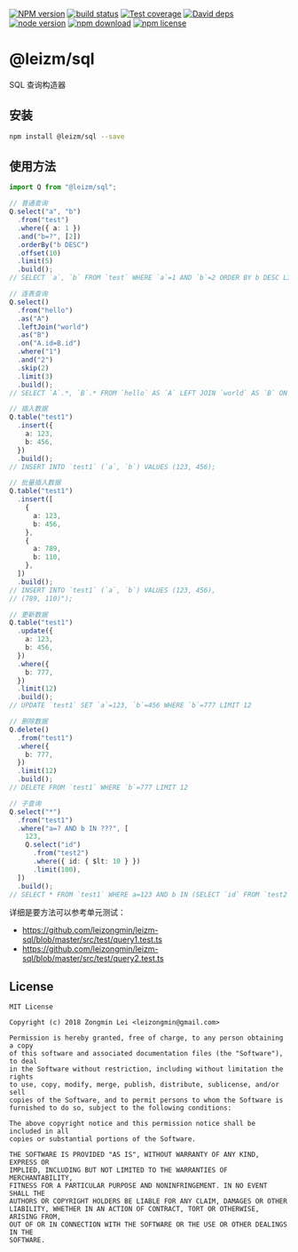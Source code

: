 [![NPM version][npm-image]][npm-url]
[![build status][travis-image]][travis-url]
[![Test coverage][coveralls-image]][coveralls-url]
[![David deps][david-image]][david-url]
[![node version][node-image]][node-url]
[![npm download][download-image]][download-url]
[![npm license][license-image]][download-url]

[npm-image]: https://img.shields.io/npm/v/@leizm/sql.svg?style=flat-square
[npm-url]: https://npmjs.org/package/@leizm/sql
[travis-image]: https://img.shields.io/travis/leizongmin/leizm-sql.svg?style=flat-square
[travis-url]: https://travis-ci.org/leizongmin/leizm-sql
[coveralls-image]: https://img.shields.io/coveralls/leizongmin/leizm-sql.svg?style=flat-square
[coveralls-url]: https://coveralls.io/r/leizongmin/leizm-sql?branch=master
[david-image]: https://img.shields.io/david/leizongmin/leizm-sql.svg?style=flat-square
[david-url]: https://david-dm.org/leizongmin/leizm-sql
[node-image]: https://img.shields.io/badge/node.js-%3E=_6.0-green.svg?style=flat-square
[node-url]: http://nodejs.org/download/
[download-image]: https://img.shields.io/npm/dm/@leizm/sql.svg?style=flat-square
[download-url]: https://npmjs.org/package/@leizm/sql
[license-image]: https://img.shields.io/npm/l/@leizm/sql.svg

# @leizm/sql

SQL 查询构造器

## 安装

```bash
npm install @leizm/sql --save
```

## 使用方法

```typescript
import Q from "@leizm/sql";

// 普通查询
Q.select("a", "b")
  .from("test")
  .where({ a: 1 })
  .and("b=?", [2])
  .orderBy("b DESC")
  .offset(10)
  .limit(5)
  .build();
// SELECT `a`, `b` FROM `test` WHERE `a`=1 AND `b`=2 ORDER BY b DESC LIMIT 10,5

// 连表查询
Q.select()
  .from("hello")
  .as("A")
  .leftJoin("world")
  .as("B")
  .on("A.id=B.id")
  .where("1")
  .and("2")
  .skip(2)
  .limit(3)
  .build();
// SELECT `A`.*, `B`.* FROM `hello` AS `A` LEFT JOIN `world` AS `B` ON A.id=B.id WHERE 1 AND 2 LIMIT 2,3

// 插入数据
Q.table("test1")
  .insert({
    a: 123,
    b: 456,
  })
  .build();
// INSERT INTO `test1` (`a`, `b`) VALUES (123, 456);

// 批量插入数据
Q.table("test1")
  .insert([
    {
      a: 123,
      b: 456,
    },
    {
      a: 789,
      b: 110,
    },
  ])
  .build();
// INSERT INTO `test1` (`a`, `b`) VALUES (123, 456),
// (789, 110)");

// 更新数据
Q.table("test1")
  .update({
    a: 123,
    b: 456,
  })
  .where({
    b: 777,
  })
  .limit(12)
  .build();
// UPDATE `test1` SET `a`=123, `b`=456 WHERE `b`=777 LIMIT 12

// 删除数据
Q.delete()
  .from("test1")
  .where({
    b: 777,
  })
  .limit(12)
  .build();
// DELETE FROM `test1` WHERE `b`=777 LIMIT 12

// 子查询
Q.select("*")
  .from("test1")
  .where("a=? AND b IN ???", [
    123,
    Q.select("id")
      .from("test2")
      .where({ id: { $lt: 10 } })
      .limit(100),
  ])
  .build();
// SELECT * FROM `test1` WHERE a=123 AND b IN (SELECT `id` FROM `test2` WHERE `id`<10 LIMIT 100)
```

详细是要方法可以参考单元测试：

- https://github.com/leizongmin/leizm-sql/blob/master/src/test/query1.test.ts
- https://github.com/leizongmin/leizm-sql/blob/master/src/test/query2.test.ts

## License

```text
MIT License

Copyright (c) 2018 Zongmin Lei <leizongmin@gmail.com>

Permission is hereby granted, free of charge, to any person obtaining a copy
of this software and associated documentation files (the "Software"), to deal
in the Software without restriction, including without limitation the rights
to use, copy, modify, merge, publish, distribute, sublicense, and/or sell
copies of the Software, and to permit persons to whom the Software is
furnished to do so, subject to the following conditions:

The above copyright notice and this permission notice shall be included in all
copies or substantial portions of the Software.

THE SOFTWARE IS PROVIDED "AS IS", WITHOUT WARRANTY OF ANY KIND, EXPRESS OR
IMPLIED, INCLUDING BUT NOT LIMITED TO THE WARRANTIES OF MERCHANTABILITY,
FITNESS FOR A PARTICULAR PURPOSE AND NONINFRINGEMENT. IN NO EVENT SHALL THE
AUTHORS OR COPYRIGHT HOLDERS BE LIABLE FOR ANY CLAIM, DAMAGES OR OTHER
LIABILITY, WHETHER IN AN ACTION OF CONTRACT, TORT OR OTHERWISE, ARISING FROM,
OUT OF OR IN CONNECTION WITH THE SOFTWARE OR THE USE OR OTHER DEALINGS IN THE
SOFTWARE.
```
